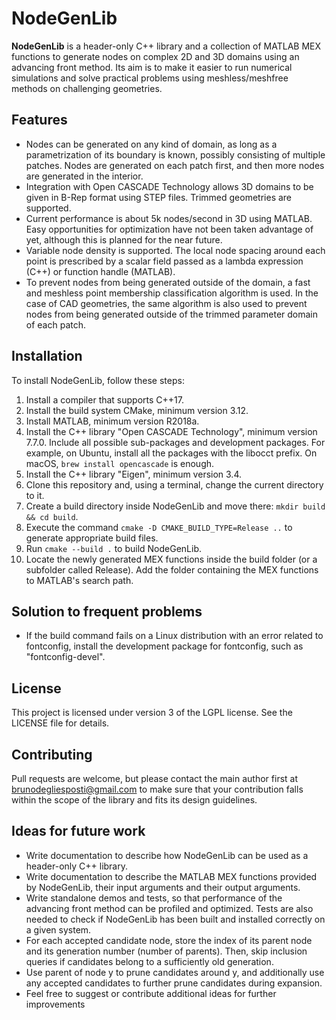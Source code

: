 # NodeGenLib

**NodeGenLib** is a header-only C++ library
and a collection of MATLAB MEX functions
to generate nodes on complex 2D and 3D
domains using an advancing front method. 
Its aim is to make it easier to run numerical
simulations and solve practical problems
using meshless/meshfree methods
on challenging geometries.

## Features

- Nodes can be generated on any kind of domain,
as long as a parametrization of its boundary is known,
possibly consisting of multiple patches.
Nodes are generated on each patch first, and then
more nodes are generated in the interior.
- Integration with Open CASCADE Technology allows
3D domains to be given in B-Rep format using STEP files.
Trimmed geometries are supported.
- Current performance is about 5k nodes/second in 3D using MATLAB.
Easy opportunities for optimization have not been
taken advantage of yet, although this is planned for the near future.
- Variable node density is supported. The local node
spacing around each point is prescribed by a scalar field
passed as a lambda expression (C++) or function handle (MATLAB).
- To prevent nodes from being generated outside of the
domain, a fast and meshless point membership classification
algorithm is used. In the case of CAD geometries, the same
algorithm is also used to prevent nodes from being generated
outside of the trimmed parameter domain of each patch.

## Installation

To install NodeGenLib, follow these steps:

1. Install a compiler that supports C++17.
2. Install the build system CMake, minimum version 3.12.
3. Install MATLAB, minimum version R2018a.
4. Install the C++ library "Open CASCADE Technology",
minimum version 7.7.0. Include all possible sub-packages
and development packages. For example, on Ubuntu,
install all the packages with the libocct prefix.
On macOS, ```brew install opencascade``` is enough.
5. Install the C++ library "Eigen", minimum version 3.4.
6. Clone this repository and, using a terminal, change
the current directory to it.
7. Create a build directory inside NodeGenLib
and move there: ```mkdir build && cd build```.
8. Execute the command ```cmake -D CMAKE_BUILD_TYPE=Release ..```
to generate appropriate build files.
9. Run ```cmake --build .``` to build NodeGenLib.
10. Locate the newly generated MEX functions inside the build
folder (or a subfolder called Release). Add the folder containing
the MEX functions to MATLAB's search path.

## Solution to frequent problems

- If the build command fails on a Linux distribution
with an error related to fontconfig,
install the development package for fontconfig,
such as "fontconfig-devel".

## License

This project is licensed under version 3 of the LGPL license.
See the LICENSE file for details.

## Contributing

Pull requests are welcome, but please contact the main author
first at brunodegliesposti@gmail.com to make sure that your
contribution falls within the scope of the library and
fits its design guidelines.

## Ideas for future work

- Write documentation to describe how NodeGenLib can be used
as a header-only C++ library.
- Write documentation to describe the MATLAB MEX functions
provided by NodeGenLib, their input arguments and their
output arguments.
- Write standalone demos and tests, so that performance
of the advancing front method can be profiled and optimized.
Tests are also needed to check if NodeGenLib has been
built and installed correctly on a given system.
- For each accepted candidate node, store the index of its parent node
and its generation number (number of parents).
Then, skip inclusion queries if candidates belong to a sufficiently old generation.
- Use parent of node y to prune candidates around y, and additionally
use any accepted candidates to further prune candidates during expansion.
- Feel free to suggest or contribute additional ideas for further improvements
